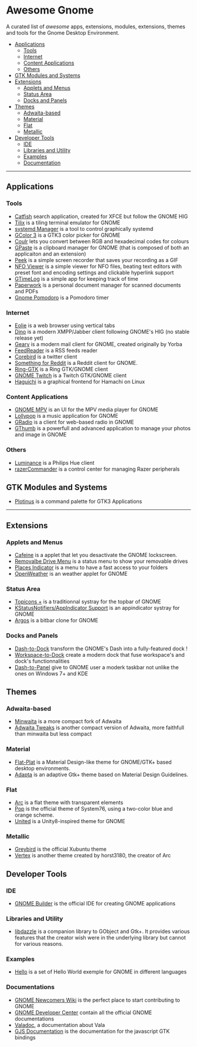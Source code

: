 # Awesome Gnome

A curated list of _awesome_ apps, extensions, modules, extensions, themes and tools for the Gnome Desktop Environment.

- [Applications](#applications)
  - [Tools](#tools)
  - [Internet](#internet)
  - [Content Applications](#content-applications)
  - [Others](#others)
- [GTK Modules and Systems](#gtk-modules-and-systems)
- [Extensions](#extensions)
  - [Applets and Menus](#applets-and-menus)
  - [Status Area](#status-area)
  - [Docks and Panels](#docks-and-panels)
- [Themes](#themes)
  - [Adwaita-based](#adwaita-based)
  - [Material](#material)
  - [Flat](#flat)
  - [Metallic](#metallic)
- [Developer Tools](#developer-tools)
  - [IDE](#ide)
  - [Libraries and Utility](#libraries-and-utility)
  - [Examples](#examples)
  - [Documentation](#documentation)
  
---

## Applications

### Tools

- [Catfish](https://launchpad.net/catfish-search) search application, created for XFCE but follow the GNOME HIG
- [Tilix](https://github.com/gnunn1/terminix/) is a tiling terminal emulator for GNOME
- [systemd Manager](https://github.com/mmstick/systemd-manager) is a tool to control graphically systemd
- [GColor 3](https://hjdskes.github.io/projects/gcolor3/) is a GTK3 color picker for GNOME
- [Coulr](https://github.com/Huluti/Coulr) lets you convert between RGB and hexadecimal codes for colours
- [GPaste](https://github.com/Keruspe/GPaste) is a clipboard manager for GNOME (that is composed of both an applicaiton and an extension)
- [Peek](https://github.com/phw/peek) is a simple screen recorder that saves your recording as a GIF
- [NFO Viewer](https://github.com/otsaloma/nfoview) is a simple viewer for NFO files, beating text editors with preset font and encoding settings and clickable hyperlink support
- [GTimeLog](https://github.com/gtimelog/gtimelog) is a simple app for keeping track of time
- [Paperwork](https://github.com/openpaperwork/paperwork) is a personal document manager for scanned documents and PDFs
- [Gnome Pomodoro](http://gnomepomodoro.org/) is a Pomodoro timer

### Internet

- [Eolie](https://github.com/gnumdk/eolie) is a web browser using vertical tabs
- [Dino](https://github.com/dino/dino) is a modern XMPP/Jabber client following GNOME's HIG (no stable release yet)
- [Geary](https://wiki.gnome.org/Apps/Geary) is a modern mail client for GNOME, created originally by Yorba
- [FeedReader](https://jangernert.github.io/FeedReader/) is a RSS feeds reader
- [Corebird](http://corebird.baedert.org/) is a twitter client
- [Something for Reddit](https://github.com/samdroid-apps/something-for-reddit) is a Reddit client for GNOME.
- [Ring-GTK](https://ring.cx/) is a Ring GTK/GNOME client
- [GNOME Twitch](http://gnome-twitch.vinszent.com/) is a Twitch GTK/GNOME client
- [Haguichi](https://www.haguichi.net/) is a graphical frontend for Hamachi on Linux

### Content Applications

- [GNOME MPV](https://github.com/gnome-mpv/gnome-mpv) is an UI for the MPV media player for GNOME
- [Lollypop](https://github.com/gnumdk/lollypop) is a music application for GNOME
- [GRadio](https://github.com/haecker-felix/gradio/) is a client for web-based radio in GNOME
- [GThumb](https://wiki.gnome.org/Apps/gthumb) is a powerfull and advanced application to manage your photos and image in GNOME

### Others

- [Luminance](http://craigcabrey.com/luminance/) is a Philips Hue client
- [razerCommander](https://github.com/GabMus/razerCommander) is a control center for managing Razer peripherals 

## GTK Modules and Systems

- [Plotinus](https://github.com/p-e-w/plotinus) is a command palette for GTK3 Applications

---

## Extensions

### Applets and Menus

- [Cafeine](https://extensions.gnome.org/extension/517/caffeine/) is a applet that let you desactivate the GNOME lockscreen.
- [Removalbe Drive Menu](https://extensions.gnome.org/extension/7/removable-drive-menu/) is a status menu to show your removable drives
- [Places Indicator](https://extensions.gnome.org/extension/8/places-status-indicator/) is a menu to have a fast access to your folders
- [OpenWeather](https://extensions.gnome.org/extension/750/openweather/) is an weather applet for GNOME

### Status Area
- [Topicons +](https://extensions.gnome.org/extension/1031/topicons/) is a traditionnal systray for the topbar of GNOME
- [KStatusNotifiers/AppIndicator Support](https://extensions.gnome.org/extension/615/appindicator-support/) is an appindicator systray for GNOME
- [Argos](https://extensions.gnome.org/extension/1176/argos/) is a bitbar clone for GNOME

### Docks and Panels

- [Dash-to-Dock](https://micheleg.github.io/dash-to-dock/) transform the GNOME's Dash into a fully-featured dock !
- [Workspace-to-Dock](https://extensions.gnome.org/extension/427/workspaces-to-dock/) create a modern dock that fuse workspace's and dock's functionnalities
- [Dash-to-Panel](https://extensions.gnome.org/extension/1160/dash-to-panel/) give to GNOME user a moderk taskbar not unlike the ones on Windows 7+ and KDE

## Themes

### Adwaita-based

- [Minwaita](https://github.com/godlyranchdressing/Minwaita) is a more compact fork of Adwaita
- [Adwaita Tweaks](https://github.com/Jazqa/adwaita-tweaks) is another compact version of Adwaita, more faithfull than minwaita but less compact

### Material

- [Flat-Plat](https://github.com/nana-4/Flat-Plat) is a Material Design-like theme for GNOME/GTK+ based desktop environments.
- [Adapta](https://github.com/adapta-project/adapta-gtk-theme) is an adaptive Gtk+ theme based on Material Design Guidelines.

### Flat

- [Arc](https://github.com/horst3180/Arc-theme) is a flat theme with transparent elements
- [Pop](https://github.com/system76/pop-gtk-theme/) is the official theme of System76, using a two-color blue and orange scheme.
- [United](https://github.com/godlyranchdressing/United-GNOME/) is a Unity8-inspired theme for GNOME

### Metallic

- [Greybird](https://github.com/shimmerproject/Greybird/) is the official Xubuntu theme
- [Vertex](https://github.com/horst3180/Vertex-theme) is another theme created by horst3180, the creator of Arc

## Developer Tools

### IDE

- [GNOME Builder](https://wiki.gnome.org/Apps/Builder) is the official IDE for creating GNOME applications

### Libraries and Utility

- [libdazzle](https://git.gnome.org/browse/libdazzle) is a companion library to GObject and Gtk+. It provides various features that the creator wish were in the underlying library but cannot for various reasons.

### Examples

- [Hello](https://github.com/chergert/hello) is a set of Hello World exemple for GNOME in different languages

### Documentations

- [GNOME Newcomers Wiki](https://wiki.gnome.org/Newcomers/) is the perfect place to start contributing to GNOME
- [GNOME Developer Center](https://developer.gnome.org/) contain all the official GNOME documentations
- [Valadoc](https://valadoc.org/), a documentation about Vala
- [GJS Documentation](http://devdocs.baznga.org/) is the documentation for the javascript GTK bindings
